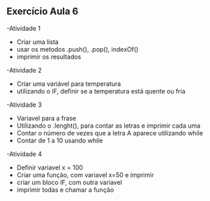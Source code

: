 ## Exercício Aula 6

-Atividade 1
* Criar uma lista
* usar os metodos .push(), .pop(), indexOf()
* imprimir os resultados
  
-Atividade 2
* Criar uma variável para temperatura
* utilizando o IF, definir se a temperatura está quente ou fria

-Atividade 3
* Variavel para a frase
* Utilizando o .lenght(), para contar as letras e imprimir cada uma
* Contar o número de vezes que a letra A aparece utilizando while
* Contar de 1 a 10 usando while

-Atividade 4
* Definir variavel x = 100
* Criar uma função, com variavel x=50 e imprimir
* criar um bloco IF, com outra variavel
* imprimir todas e chamar a função
